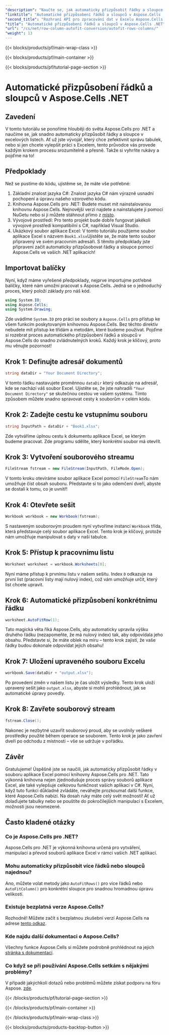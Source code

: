 ```yaml
---
"description": "Naučte se, jak automaticky přizpůsobit řádky a sloupce v Excelu pomocí Aspose.Cells pro .NET. Snadný podrobný návod pro vylepšení formátování tabulek."
"linktitle": "Automatické přizpůsobení řádků a sloupců v Aspose.Cells .NET"
"second_title": "Rozhraní API pro zpracování dat v Excelu Aspose.Cells v .NET"
"title": "Automatické přizpůsobení řádků a sloupců v Aspose.Cells .NET"
"url": "/cs/net/row-column-autofit-conversion/autofit-rows-columns/"
"weight": 13
---
```


{{< blocks/products/pf/main-wrap-class >}}

{{< blocks/products/pf/main-container >}}

{{< blocks/products/pf/tutorial-page-section >}}

# Automatické přizpůsobení řádků a sloupců v Aspose.Cells .NET

## Zavedení
V tomto tutoriálu se ponoříme hlouběji do světa Aspose.Cells pro .NET a naučíme se, jak snadno automaticky přizpůsobit řádky a sloupce v excelových listech. Ať už jste vývojář, který chce zefektivnit správu tabulek, nebo si jen chcete vylepšit práci s Excelem, tento průvodce vás provede každým krokem procesu srozumitelně a přesně. Takže si vyhrňte rukávy a pojďme na to!
## Předpoklady
Než se pustíme do kódu, ujistěme se, že máte vše potřebné:
1. Základní znalost jazyka C#: Znalost jazyka C# nám výrazně usnadní pochopení a úpravu našeho vzorového kódu.
2. Knihovna Aspose.Cells pro .NET: Budete muset mít nainstalovanou knihovnu Aspose.Cells. Nejnovější verzi najdete a nainstalujete ji pomocí NuGetu nebo si ji můžete stáhnout přímo z [místo](https://releases.aspose.com/cells/net/).
3. Vývojové prostředí: Pro tento projekt bude dobře fungovat jakékoli vývojové prostředí kompatibilní s C#, například Visual Studio.
4. Ukázkový soubor aplikace Excel: V tomto tutoriálu použijeme soubor aplikace Excel s názvem `Book1.xlsx`Ujistěte se, že máte tento soubor připravený ve svém pracovním adresáři.
S těmito předpoklady jste připraveni začít automaticky přizpůsobovat řádky a sloupce pomocí Aspose.Cells ve vašich .NET aplikacích!
## Importovat balíčky
Nyní, když máme vyřešené předpoklady, nejprve importujme potřebné balíčky, které nám umožní pracovat s Aspose.Cells. Jedná se o jednoduchý proces, který položí základy pro náš kód.
```csharp
using System.IO;
using Aspose.Cells;
using System.Drawing;
```
Zde uvádíme `System.IO` pro práci se soubory a `Aspose.Cells` pro přístup ke všem funkcím poskytovaným knihovnou Aspose.Cells. Bez těchto direktiv nebudete mít přístup ke třídám a metodám, které budeme používat.
Pojďme si rozebrat proces automatického přizpůsobení řádků a sloupců v Aspose.Cells do snadno zvládnutelných kroků. Každý krok je klíčový, proto mu věnujte pozornost!
## Krok 1: Definujte adresář dokumentů
```csharp
string dataDir = "Your Document Directory";
```
V tomto řádku nastavujete proměnnou `dataDir` který odkazuje na adresář, kde se nachází váš soubor Excel. Ujistěte se, že jste nahradili `"Your Document Directory"` se skutečnou cestou ve vašem systému. Tímto způsobem můžete snadno spravovat cesty k souborům v celém kódu.
## Krok 2: Zadejte cestu ke vstupnímu souboru
```csharp
string InputPath = dataDir + "Book1.xlsx";
```
Zde vytváříme úplnou cestu k dokumentu aplikace Excel, se kterým budeme pracovat. Zde programu sdělíte, který konkrétní soubor má otevřít.
## Krok 3: Vytvoření souborového streamu
```csharp
FileStream fstream = new FileStream(InputPath, FileMode.Open);
```
V tomto kroku otevíráme soubor aplikace Excel pomocí `FileStream`To nám umožňuje číst obsah souboru. Představte si to jako odemčení dveří, abyste se dostali k tomu, co je uvnitř!
## Krok 4: Otevřete sešit
```csharp
Workbook workbook = new Workbook(fstream);
```
S nastaveným souborovým proudem nyní vytvoříme instanci `Workbook` třída, která představuje celý soubor aplikace Excel. Tento krok je klíčový, protože nám umožňuje manipulovat s daty v naší tabulce.
## Krok 5: Přístup k pracovnímu listu
```csharp
Worksheet worksheet = workbook.Worksheets[0];
```
Nyní máme přístup k prvnímu listu v našem sešitu. Index `0` odkazuje na první list (pracovní listy mají nulový index), což vám umožňuje určit, který list chcete upravit.
## Krok 6: Automatické přizpůsobení konkrétnímu řádku
```csharp
worksheet.AutoFitRow(1);
```
Tato magická věta říká Aspose.Cells, aby automaticky upravila výšku druhého řádku (nezapomeňte, že má nulový index) tak, aby odpovídala jeho obsahu. Představte si, že máte oblek na míru – tento krok zajistí, že vaše řádky budou dokonale odpovídat jejich obsahu!
## Krok 7: Uložení upraveného souboru Excelu
```csharp
workbook.Save(dataDir + "output.xlsx");
```
Po provedení změn v našem listu je čas uložit výsledky. Tento krok uloží upravený sešit jako `output.xlsx`, abyste si mohli prohlédnout, jak se automatické úpravy povedly.
## Krok 8: Zavřete souborový stream
```csharp
fstream.Close();
```
Nakonec je nezbytné uzavřít souborový proud, aby se uvolnily veškeré prostředky použité během operace se souborem. Tento krok je jako zavření dveří po odchodu z místnosti – vše se udržuje v pořádku.
## Závěr
Gratulujeme! Úspěšně jste se naučili, jak automaticky přizpůsobit řádky v souboru aplikace Excel pomocí knihovny Aspose.Cells pro .NET. Tato výkonná knihovna nejen zjednodušuje proces správy souborů aplikace Excel, ale také vylepšuje celkovou funkčnost vašich aplikací v C#. 
Nyní, když tuto funkci důkladně zvládáte, neváhejte prozkoumat další funkce, které Aspose.Cells nabízí. Na dosah ruky máte celý svět možností! Ať už dolaďujete tabulky nebo se pouštíte do pokročilejších manipulací s Excelem, možnosti jsou neomezené.
## Často kladené otázky
### Co je Aspose.Cells pro .NET?
Aspose.Cells pro .NET je výkonná knihovna určená pro vytváření, manipulaci a převod souborů aplikace Excel v rámci vašich .NET aplikací.
### Mohu automaticky přizpůsobit více řádků nebo sloupců najednou?
Ano, můžete volat metody jako `AutoFitRows()` pro více řádků nebo `AutoFitColumn()` pro konkrétní sloupce pro snadnou hromadnou úpravu velikostí.
### Existuje bezplatná verze Aspose.Cells?
Rozhodně! Můžete začít s bezplatnou zkušební verzí Aspose.Cells na adrese [tento odkaz](https://releases.aspose.com/).
### Kde najdu další dokumentaci o Aspose.Cells?
Všechny funkce Aspose.Cells si můžete podrobně prohlédnout na jejich [stránka s dokumentací](https://reference.aspose.com/cells/net/).
### Co když se při používání Aspose.Cells setkám s nějakými problémy?
V případě jakýchkoli dotazů nebo problémů můžete získat podporu na fóru Aspose. [zde](https://forum.aspose.com/c/cells/9).

{{< /blocks/products/pf/tutorial-page-section >}}

{{< /blocks/products/pf/main-container >}}

{{< /blocks/products/pf/main-wrap-class >}}

{{< blocks/products/products-backtop-button >}}